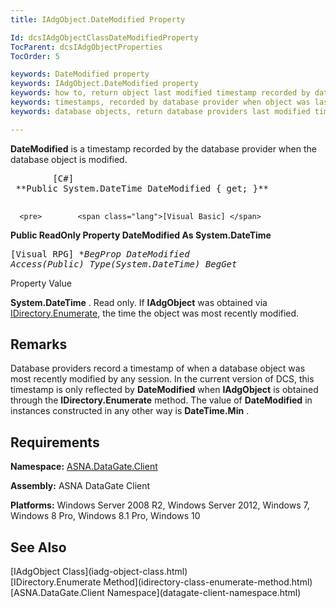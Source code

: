 ```yaml
---
title: IAdgObject.DateModified Property

Id: dcsIAdgObjectClassDateModifiedProperty
TocParent: dcsIAdgObjectProperties
TocOrder: 5

keywords: DateModified property
keywords: IAdgObject.DateModified property
keywords: how to, return object last modified timestamp recorded by database provider
keywords: timestamps, recorded by database provider when object was last modified
keywords: database objects, return database providers last modified timestamp

---
```


**DateModified** is a timestamp recorded by the database provider when the database object is modified.
<pre>        <span class="lang">[C#]</span>
 **Public System.DateTime DateModified { get; }** 
      </pre>
      <pre>        <span class="lang">[Visual Basic] </span>
 **Public ReadOnly Property DateModified As System.DateTime** 
      </pre>
      <pre class="prettyprint">
        <span class="lang">[Visual RPG]</span>
 **BegProp DateModified Access(*Public) Type(System.DateTime)
   BegGet** 
      </pre>

Property Value <p> **System.DateTime** . Read only. If **IAdgObject** was obtained via [IDirectory.Enumerate](idirectory-class-enumerate-method.html), the time the object was most recently modified. 
## Remarks

Database providers record a timestamp of when a database object was most recently modified by any session. In the current version of DCS, this timestamp is only reflected by **DateModified** when **IAdgObject** is obtained through the **IDirectory.Enumerate** method. The value of **DateModified** in instances constructed in any other way is **DateTime.Min** .
## Requirements

**Namespace:** [ASNA.DataGate.Client](datagate-client-namespace.html) 

**Assembly:** ASNA DataGate Client

**Platforms:** Windows Server 2008 R2, Windows Server 2012, Windows 7, Windows 8 Pro, Windows 8.1 Pro, Windows 10
## See Also

<dl />
      [IAdgObject Class](iadg-object-class.html)
      <br />
      [IDirectory.Enumerate Method](idirectory-class-enumerate-method.html)
      <br />
      [ASNA.DataGate.Client Namespace](datagate-client-namespace.html)


